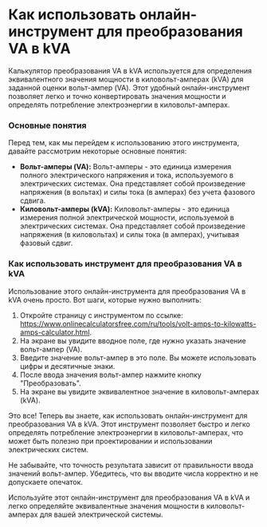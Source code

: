 Как использовать онлайн-инструмент для преобразования VA в kVA
==============================================================

Калькулятор преобразования VA в kVA используется для определения эквивалентного значения мощности в киловольт-амперах (kVA) для заданной оценки вольт-ампер (VA). Этот удобный онлайн-инструмент позволяет легко и точно конвертировать значения мощности и определять потребление электроэнергии в киловольт-амперах.

### Основные понятия

Перед тем, как мы перейдем к использованию этого инструмента, давайте рассмотрим некоторые основные понятия:

- **Вольт-амперы (VA):** Вольт-амперы - это единица измерения полного электрического напряжения и тока, используемого в электрических системах. Она представляет собой произведение напряжения (в вольтах) и силы тока (в амперах) без учета фазового сдвига.
- **Киловольт-амперы (kVA):** Киловольт-амперы - это единица измерения полной электрической мощности, используемой в электрических системах. Она представляет собой произведение напряжения (в киловольтах) и силы тока (в амперах), учитывая фазовый сдвиг.

### Как использовать инструмент для преобразования VA в kVA

Использование этого онлайн-инструмента для преобразования VA в kVA очень просто. Вот шаги, которые нужно выполнить:

1. Откройте страницу с инструментом по ссылке: <https://www.onlinecalculatorsfree.com/ru/tools/volt-amps-to-kilowatts-amps-calculator.html>.
2. На экране вы увидите вводное поле, где нужно указать значение вольт-ампер (VA).
3. Введите значение вольт-ампер в это поле. Вы можете использовать цифры и десятичные знаки.
4. После ввода значения вольт-ампер нажмите кнопку "Преобразовать".
5. На экране вы увидите эквивалентное значение в киловольт-амперах (kVA).

Это все! Теперь вы знаете, как использовать онлайн-инструмент для преобразования VA в kVA. Этот инструмент позволяет быстро и легко определять потребление электроэнергии в киловольт-амперах, что может быть полезно при проектировании и использовании электрических систем.

Не забывайте, что точность результата зависит от правильности ввода значений вольт-ампер. Убедитесь, что вы вводите числа корректно и не допускаете опечаток.

Используйте этот онлайн-инструмент для преобразования VA в kVA и легко определяйте эквивалентные значения мощности в киловольт-амперах для вашей электрической системы.